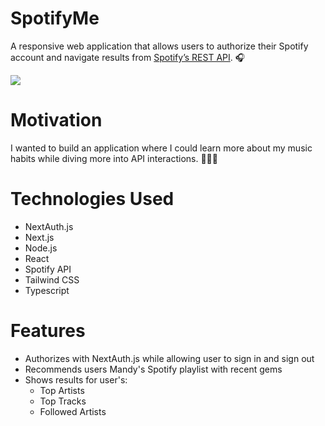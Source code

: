 # SpotifyMe

A responsive web application that allows users to authorize their Spotify account and navigate results from [Spotify’s REST API](https://developer.spotify.com/documentation/web-api/). 🎧

![](assets/src/website.gif)

# Motivation

I wanted to build an application where I could learn more about my music habits while diving more into API interactions. 👩🏻‍💻

# Technologies Used

- NextAuth.js
- Next.js
- Node.js
- React
- Spotify API
- Tailwind CSS
- Typescript

# Features

- Authorizes with NextAuth.js while allowing user to sign in and sign out
- Recommends users Mandy's Spotify playlist with recent gems
- Shows results for user's:
  - Top Artists
  - Top Tracks
  - Followed Artists
